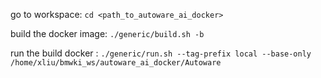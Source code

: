 go to workspace:
```cd <path_to_autoware_ai_docker>```

build the docker image: 
```./generic/build.sh -b```

run the build docker :
```./generic/run.sh --tag-prefix local --base-only /home/xliu/bmwki_ws/autoware_ai_docker/Autoware```